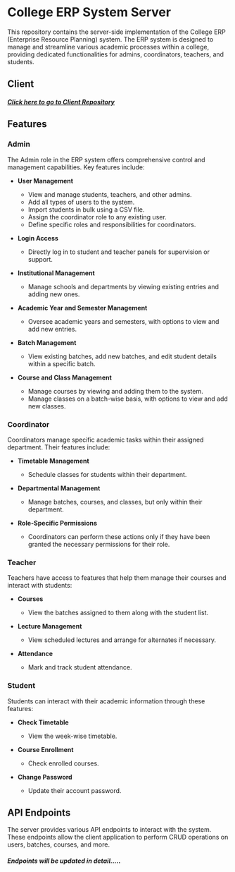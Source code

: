 # College ERP System Server

This repository contains the server-side implementation of the College ERP (Enterprise Resource Planning) system. The ERP system is designed to manage and streamline various academic processes within a college, providing dedicated functionalities for admins, coordinators, teachers, and students.

## Client

##### [Click here to go to Client Repository](https://github.com/avmaurya07/ERP-System-Client)

## Features

### Admin

The Admin role in the ERP system offers comprehensive control and management capabilities. Key features include:

- **User Management**
  - View and manage students, teachers, and other admins.
  - Add all types of users to the system.
  - Import students in bulk using a CSV file.
  - Assign the coordinator role to any existing user.
  - Define specific roles and responsibilities for coordinators.

- **Login Access**
  - Directly log in to student and teacher panels for supervision or support.

- **Institutional Management**
  - Manage schools and departments by viewing existing entries and adding new ones.

- **Academic Year and Semester Management**
  - Oversee academic years and semesters, with options to view and add new entries.

- **Batch Management**
  - View existing batches, add new batches, and edit student details within a specific batch.

- **Course and Class Management**
  - Manage courses by viewing and adding them to the system.
  - Manage classes on a batch-wise basis, with options to view and add new classes.

### Coordinator

Coordinators manage specific academic tasks within their assigned department. Their features include:

- **Timetable Management**
  - Schedule classes for students within their department.

- **Departmental Management**
  - Manage batches, courses, and classes, but only within their department.

- **Role-Specific Permissions**
  - Coordinators can perform these actions only if they have been granted the necessary permissions for their role.

### Teacher

Teachers have access to features that help them manage their courses and interact with students:

- **Courses**
  - View the batches assigned to them along with the student list.

- **Lecture Management**
  - View scheduled lectures and arrange for alternates if necessary.

- **Attendance**
  - Mark and track student attendance.

### Student

Students can interact with their academic information through these features:

- **Check Timetable**
  - View the week-wise timetable.

- **Course Enrollment**
  - Check enrolled courses.

- **Change Password**
  - Update their account password.

## API Endpoints

The server provides various API endpoints to interact with the system. These endpoints allow the client application to perform CRUD operations on users, batches, courses, and more.


##### Endpoints will be updated in detail.....
<!-- ### Authentication

- **POST** `/api/auth/login`: Authenticate a user and return a JWT token.
- **POST** `/api/auth/register`: Register a new user (admin, teacher, student).

### User Management

- **GET** `/api/users`: Retrieve a list of users.
- **POST** `/api/users`: Add a new user.
- **PUT** `/api/users/:id`: Update user details.
- **DELETE** `/api/users/:id`: Delete a user.

### Timetable Management

- **GET** `/api/timetable`: Retrieve the timetable for a specific batch or department.
- **POST** `/api/timetable`: Schedule a new class.
- **PUT** `/api/timetable/:id`: Update a scheduled class.
- **DELETE** `/api/timetable/:id`: Delete a scheduled class.

### Academic Management

- **GET** `/api/academic`: Retrieve academic years and semesters.
- **POST** `/api/academic`: Add a new academic year or semester.
- **PUT** `/api/academic/:id`: Update academic year or semester details.
- **DELETE** `/api/academic/:id`: Delete an academic year or semester.

### Batch Management

- **GET** `/api/batches`: Retrieve a list of batches.
- **POST** `/api/batches`: Add a new batch.
- **PUT** `/api/batches/:id`: Update batch details.
- **DELETE** `/api/batches/:id`: Delete a batch.

### Course Management

- **GET** `/api/courses`: Retrieve a list of courses.
- **POST** `/api/courses`: Add a new course.
- **PUT** `/api/courses/:id`: Update course details.
- **DELETE** `/api/courses/:id`: Delete a course. -->
